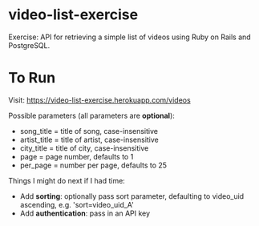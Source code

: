# video-list-exercise
Exercise: API for retrieving a simple list of videos using Ruby on Rails and PostgreSQL.

# To Run

Visit: https://video-list-exercise.herokuapp.com/videos

Possible parameters (all parameters are **optional**):
* song_title = title of song, case-insensitive
* artist_title = title of artist, case-insensitive
* city_title = title of city, case-insensitive
* page = page number, defaults to 1
* per_page = number per page, defaults to 25

Things I might do next if I had time:

* Add **sorting**: optionally pass sort parameter, defaulting to video_uid ascending, e.g. 'sort=video_uid_A'
* Add **authentication**: pass in an API key
